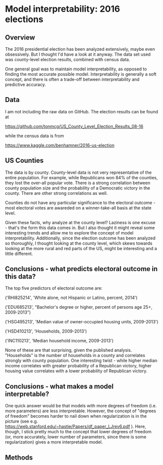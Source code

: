 # Model interpretability: 2016 elections

## Overview

The 2016 presidential election has been analyzed extensively, maybe even obsessively.  But I thought I'd have a look at it anyway.  The data set used was county-level election results, combined with census data.  

One general goal was to maintain model interpretability, as opposed to finding the most accurate possible model.  Interpretability is generally a soft concept, and there is often a trade-off between interpretability and predictive accuracy.

## Data

I am not including the raw data on GitHub.  The election results can be found at 

https://github.com/tonmcg/US_County_Level_Election_Results_08-16

while the census data is from

https://www.kaggle.com/benhamner/2016-us-election

## US Counties

The data is by county.  County-level data is not very representative of the entire population.  For example, while Republicans won 84% of the counties, they lost the over-all popular vote.  There is a strong correlation between county population size and the probability of a Democratic victory in the county.  There are other strong correlations as well.

Counties do not have any particular significance to the electoral outcome - most electoral votes are awareded on a winner-take-all basis at the state level.

Given these facts, why analyze at the county level?  Laziness is one excuse - that's the form this data comes in.  But I also thought it might reveal some interesting trends and allow me to explore the concept of model interpretability.  Additionally, since the election outcome has been analyzed so thoroughly, I thought looking at the county level, which skews towards looking at the more rural and red parts of the US, might be interesting and a little different.

## Conclusions - what predicts electoral outcome in this data?

The top five predictors of electoral outcome are:

('RHI825214', 'White alone, not Hispanic or Latino, percent, 2014')

('EDU685213', "Bachelor's degree or higher, percent of persons age 25+, 2009-2013")

('HSG495213', 'Median value of owner-occupied housing units, 2009-2013')

('HSD410213', 'Households, 2009-2013')

('INC110213', 'Median household income, 2009-2013')

None of these are that surprising, given the published analysis.  "Households" is the number of households in a county and correlates strongly with county population.  One interesting twist - while higher median income correlates with greater probability of a Republican victory, higher housing value correlates with a lower probability of Republican victory.


## Conclusions - what makes a model interpretable?

One quick answer would be that models with more degrees of freedom (i.e. more parameters) are less interpretable.  However, the concept of "degrees of freedom" becomes harder to nail down when regularization is in the picture (see e.g. https://web.stanford.edu/~hastie/Papers/df_paper_LJrev6.pdf ).  Here, though, I stick pretty much to the concept that lower degrees of freedom (or, more accurately, lower number of parameters, since there is some regularization) gives a more interpretable model.



## Methods








